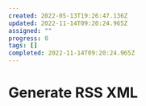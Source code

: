 ```yaml
---
created: 2022-05-13T19:26:47.136Z
updated: 2022-11-14T09:20:24.965Z
assigned: ""
progress: 0
tags: []
completed: 2022-11-14T09:20:24.965Z
---
```


# Generate RSS XML
